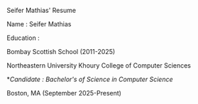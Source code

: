 Seifer Mathias' Resume

Name : Seifer Mathias 

Education : 

Bombay Scottish School  (2011-2025)

Northeastern University 
Khoury College of Computer Sciences

**Candidate : Bachelor's of Science in Computer Science*

Boston, MA   (September 2025-Present)
